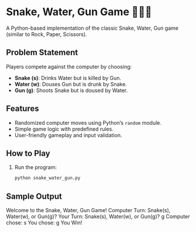 # Snake, Water, Gun Game 🐍💧🔫

A Python-based implementation of the classic Snake, Water, Gun game (similar to Rock, Paper, Scissors).

## Problem Statement
Players compete against the computer by choosing:
- **Snake (s)**: Drinks Water but is killed by Gun.
- **Water (w)**: Douses Gun but is drunk by Snake.
- **Gun (g)**: Shoots Snake but is doused by Water.

## Features
- Randomized computer moves using Python’s `random` module.
- Simple game logic with predefined rules.
- User-friendly gameplay and input validation.

## How to Play
1. Run the program:
   ```bash
   python snake_water_gun.py

## Sample Output
Welcome to the Snake, Water, Gun Game!
Computer Turn: Snake(s), Water(w), or Gun(g)?
Your Turn: Snake(s), Water(w), or Gun(g)? g
Computer chose: s
You chose: g
You Win!
